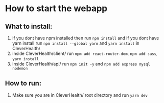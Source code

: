 # How to start the webapp
## What to install:
1. if you dont have npm installed then run ```npm install``` and if you dont have yarn install run `npm install --global yarn` and `yarn install` in CleverHealth/
2. inside CleverHealth/client/ run ```npm add react-router-dom```, ```npm add sass```, `yarn install`
3. inside CleverHealth/api/ run ```npm init -y``` and ```npm add express mysql nodemon```

## How to run:
1. Make sure you are in CleverHealth/ root directory and run ```yarn dev```
